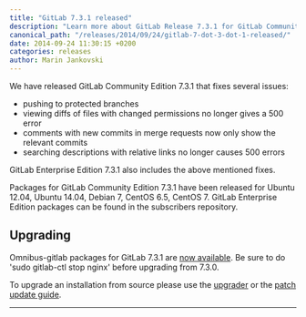```yaml
---
title: "GitLab 7.3.1 released"
description: "Learn more about GitLab Release 7.3.1 for GitLab Community Edition (CE) and Enterprise Edition (EE)"
canonical_path: "/releases/2014/09/24/gitlab-7-dot-3-dot-1-released/"
date: 2014-09-24 11:30:15 +0200
categories: releases
author: Marin Jankovski
---
```


We have released GitLab Community Edition 7.3.1 that fixes several issues:

- pushing to protected branches
- viewing diffs of files with changed permissions no longer gives a 500 error
- comments with new commits in merge requests now only show the relevant commits
- searching descriptions with relative links no longer causes 500 errors

GitLab Enterprise Edition 7.3.1 also includes the above mentioned fixes.

<!--more-->

Packages for GitLab Community Edition 7.3.1 have been released for Ubuntu 12.04, Ubuntu 14.04, Debian 7, CentOS 6.5, CentOS 7.
GitLab Enterprise Edition packages can be found in the subscribers repository.

## Upgrading

Omnibus-gitlab packages for GitLab 7.3.1 are [now
available](/install/).
Be sure to do 'sudo gitlab-ctl stop nginx' before upgrading from 7.3.0.

To upgrade an installation
from source please use the
[upgrader](http://doc.gitlab.com/ce/update/upgrader.html) or the [patch update
guide](http://doc.gitlab.com/ce/update/patch_versions.html).

- - -

